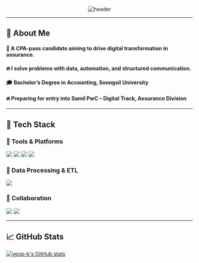 <div align="center">

  <!-- Header -->
  ![header](https://capsule-render.vercel.app/api?type=waving&color=gradient&height=300&section=header&text=Welcome%20to%20my%20Profile!&fontSize=40)

</div>

---

## 👀 About Me

#### :raising_hand: A CPA-pass candidate aiming to drive digital transformation in assurance.
#### :fire: I solve problems with data, automation, and structured communication.
#### :mortar_board: Bachelor’s Degree in Accounting, Soongsil University
#### :fire: Preparing for entry into Samil PwC – Digital Track, Assurance Division

---

## 🧱 Tech Stack  

### 🔧 Tools & Platforms  
<!-- GAS -->
<img src="https://img.shields.io/badge/Google%20Apps%20Script-4285F4?style=flat-square&logo=google&logoColor=white"/>
<!-- Excel -->
<img src="https://img.shields.io/badge/Microsoft%20Excel-217346?style=flat-square&logo=microsoftexcel&logoColor=white"/>
<!-- Power BI -->
<img src="https://img.shields.io/badge/Power%20BI-F2C811?style=flat-square&logo=powerbi&logoColor=black"/>
<!-- Google Sheets -->
<img src="https://img.shields.io/badge/Google%20Sheets-34A853?style=flat-square&logo=googlesheets&logoColor=white"/>

### 🔄 Data Processing & ETL  
<!-- Alteryx -->
<img src="https://img.shields.io/badge/Alteryx-0096D6?style=flat-square&logo=data%20science&logoColor=white"/>

### 🤝 Collaboration  
<!-- Notion -->
<img src="https://img.shields.io/badge/Notion-000000?style=flat-square&logo=notion&logoColor=white"/>
<!-- GitHub -->
<img src="https://img.shields.io/badge/GitHub-181717?style=flat-square&logo=github&logoColor=white"/>

---

## 📈 GitHub Stats

[![yeop-k's GitHub stats](https://github-readme-stats.vercel.app/api?username=yeop-k&show_icons=true&theme=default)](https://github.com/anuraghazra/github-readme-stats)

<!-- 가장 많이 사용한 언어 - 실사용 언어 없다면 아래 부분은 주석 처리 -->
<!--
[![Top Langs](https://github-readme-stats.vercel.app/api/top-langs/?username=yeop-k&layout=compact)](https://github.com/anuraghazra/github-readme-stats)
-->

